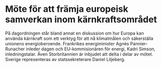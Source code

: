 # Möte för att främja europeisk samverkan inom kärnkraftsområdet

På dagordningen står bland annat en diskussion om hur Europa kan använda kärnkraft som ett verktyg för att nå klimatmålen och säkerställa unionens energioberoende. Frankrikes energiminister Agnès Pannier-Runacher inleder dagen och EU-kommisionären för energi, Kadri Simson, inledningstalar. Även Storbritannien är inbjudet att delta i delar av mötet. Sverige representeras av statssekreterare Daniel Liljeberg.
